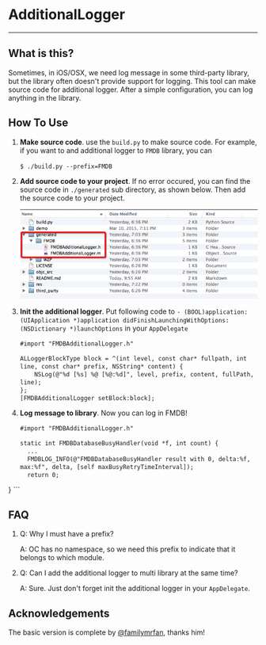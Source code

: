 # AdditionalLogger
---

## What is this?

Sometimes, in iOS/OSX, we need log message in some third-party library, but the library often doesn't provide support for logging. This tool can make source code for additional logger. After a simple configuration, you can log anything in the library.


## How To Use

1. **Make source code**. use the `build.py` to make source code. For example, if you want to and additional logger to `FMDB` library, you can 
	
	`$ ./build.py --prefix=FMDB`
	
1. **Add source code to your project**. If no error occured, you can find the source code in `./generated` sub directory, as shown below. Then add the source code to your project.

	![](https://raw.githubusercontent.com/imoldman/AdditionalLogger/master/res/FMDBAdditionalLogger.png)
1. **Init the additional logger**. Put following code to `- (BOOL)application:(UIApplication *)application didFinishLaunchingWithOptions:(NSDictionary *)launchOptions` in your `AppDelegate`

	```
	#import "FMDBAdditionalLogger.h"
	```
	
    ```
	ALLoggerBlockType block = ^(int level, const char* fullpath, int line, const char* prefix, NSString* content) {	
        NSLog(@"%d [%s] %@ [%@:%d]", level, prefix, content, fullPath, line);
    };
    [FMDBAdditionalLogger setBlock:block];
    ```
1. **Log message to library**. Now you can log in FMDB!
 
	```
	#import "FMDBAdditionalLogger.h"
	```
 
    ```
    static int FMDBDatabaseBusyHandler(void *f, int count) {
	  ...    
      FMDBLOG_INFO(@"FMDBDatabaseBusyHandler result with 0, delta:%f, max:%f", delta, [self maxBusyRetryTimeInterval]);
	  return 0;
}
	```
	
## FAQ

1. Q: Why I must have a prefix?
	
   A: OC has no namespace, so we need this prefix to indicate that it belongs to which module.


1. Q: Can I add the additional logger to multi library at the same time?

   A: Sure. Just don't forget init the additional logger in your `AppDelegate`.
   
## Acknowledgements

The basic version is complete by [@familymrfan](https://github.com/familymrfan), thanks him!

